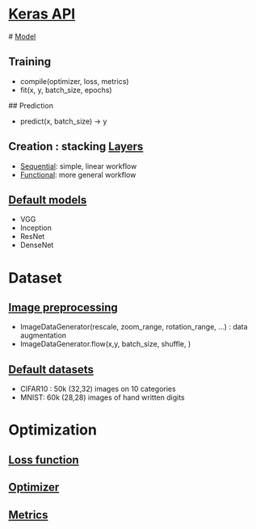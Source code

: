# [Keras API](https://keras.io/)


# [Model](https://keras.io/models/about-keras-models/)

## Training
- compile(optimizer, loss, metrics)
- fit(x, y, batch_size, epochs)

## Prediction
- predict(x, batch_size) -> y

## Creation : stacking [Layers](https://keras.io/layers/about-keras-layers/)
- [Sequential](https://keras.io/models/sequential/): simple, linear workflow
- [Functional](https://keras.io/models/model/): more general workflow

## [Default models](https://keras.io/applications/)
- VGG
- Inception
- ResNet
- DenseNet

# Dataset

## [Image preprocessing](https://keras.io/preprocessing/image/)
- ImageDataGenerator(rescale, zoom_range, rotation_range, ...) : data augmentation
- ImageDataGenerator.flow(x,y, batch_size, shuffle, )

## [Default datasets](https://keras.io/datasets/)
- CIFAR10 : 50k (32,32) images on 10 categories
- MNIST: 60k (28,28) images of hand written digits


# Optimization

## [Loss function](https://keras.io/losses/)

## [Optimizer](https://keras.io/optimizers/)

## [Metrics](https://keras.io/metrics/)
